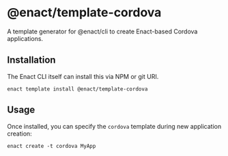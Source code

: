 # @enact/template-cordova

A template generator for @enact/cli to create Enact-based Cordova applications.

## Installation

The Enact CLI itself can install this via NPM or git URI.
```
enact template install @enact/template-cordova
```

## Usage

Once installed, you can specify the `cordova` template during new application creation:
```
enact create -t cordova MyApp
```

